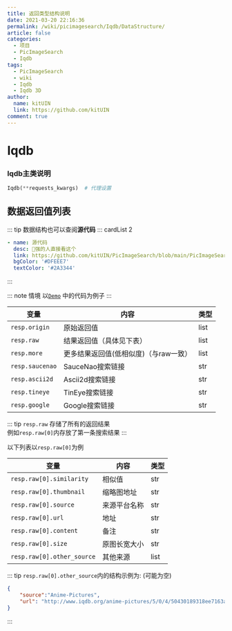 ```yaml
---
title: 返回类型结构说明
date: 2021-03-20 22:16:36
permalink: /wiki/picimagesearch/Iqdb/DataStructure/
article: false
categories:
  - 项目
  - PicImageSearch
  - Iqdb
tags:
  - PicImageSearch
  - wiki
  - Iqdb
  - Iqdb 3D
author: 
  name: kitUIN
  link: https://github.com/kitUIN
comment: true
---
```

# Iqdb

### Iqdb主类说明
```python
Iqdb(**requests_kwargs)  # 代理设置
```

## 数据返回值列表
::: tip 
数据结构也可以查阅**源代码**
::: cardList 2
```yaml
- name: 源代码
  desc: 🚀强的人直接看这个
  link: https://github.com/kitUIN/PicImageSearch/blob/main/PicImageSearch/model/iqdb.py
  bgColor: '#DFEEE7'
  textColor: '#2A3344'
```
:::

::: note 情境
以[`Demo`](/wiki/picimagesearch/Iqdb/Demo#示例) 中的代码为例子
:::

| 变量              | 内容                    | 类型   |
|-----------------|-----------------------|------|
| `resp.origin`   | 原始返回值                 | list |
| `resp.raw`      | 结果返回值（具体见下表）          | list |
| `resp.more`     | 更多结果返回值(低相似度)（与raw一致） | list |
| `resp.saucenao` | SauceNao搜索链接          | str  |
| `resp.ascii2d`  | Ascii2d搜索链接           | str  |
| `resp.tineye`   | TinEye搜索链接            | str  |
| `resp.google`   | Google搜索链接            | str  |



::: tip
`resp.raw` 存储了所有的返回结果  
例如`resp.raw[0]`内存放了第一条搜索结果
:::

以下列表以`resp.raw[0]`为例


| 变量                         | 内容     | 类型   |
|----------------------------|--------|------|
| `resp.raw[0].similarity`   | 相似值    | str  |
| `resp.raw[0].thumbnail`    | 缩略图地址  | str  |
| `resp.raw[0].source`       | 来源平台名称 | str  |
| `resp.raw[0].url`          | 地址     | str  |
| `resp.raw[0].content`      | 备注     | str  |
| `resp.raw[0].size`         | 原图长宽大小 | str  |
| `resp.raw[0].other_source` | 其他来源   | list |


::: tip
`resp.raw[0].other_source`内的结构示例为: (可能为空) 
```json
{
    "source":"Anime-Pictures",
    "url": "http://www.iqdb.org/anime-pictures/5/0/4/50430189318ee7163a0ee8219cbaf01e.jpg"
}
```
:::

